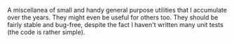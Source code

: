 A miscellanea of small and handy general purpose utilities that I accumulate over the years.
They might even be useful for others too. They should be fairly stable and bug-free, despite the fact I haven't written many
unit tests (the code is rather simple).
